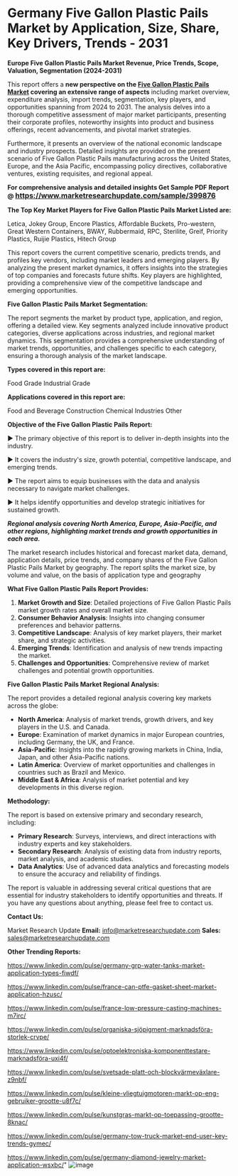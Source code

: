 # Germany Five Gallon Plastic Pails Market by Application, Size, Share, Key Drivers, Trends - 2031

<strong>Europe Five Gallon Plastic Pails Market Revenue, Price Trends, Scope, Valuation, Segmentation (2024-2031)</strong>

This report offers a <strong>new perspective on the <a href=https://www.marketresearchupdate.com/sample/399876>Five Gallon Plastic Pails Market</a> covering an extensive range of aspects</strong> including market overview, expenditure analysis, import trends, segmentation, key players, and opportunities spanning from 2024 to 2031. The analysis delves into a thorough competitive assessment of major market participants, presenting their corporate profiles, noteworthy insights into product and business offerings, recent advancements, and pivotal market strategies.

Furthermore, it presents an overview of the national economic landscape and industry prospects. Detailed insights are provided on the present scenario of Five Gallon Plastic Pails manufacturing across the United States, Europe, and the Asia Pacific, encompassing policy directives, collaborative ventures, existing requisites, and regional appeal.

<strong>For comprehensive analysis and detailed insights Get Sample PDF Report @ <a href=https://www.marketresearchupdate.com/sample/399876><font size=3 color=#0000ff>https://www.marketresearchupdate.com/sample/399876</font></a></strong>

<strong>The Top Key Market Players for Five Gallon Plastic Pails Market Listed are:</strong>

Letica, Jokey Group, Encore Plastics, Affordable Buckets, Pro-western, Great Western Containers, BWAY, Rubbermaid, RPC, Sterilite, Greif, Priority Plastics, Ruijie Plastics, Hitech Group

This report covers the current competitive scenario, predicts trends, and profiles key vendors, including market leaders and emerging players. By analyzing the present market dynamics, it offers insights into the strategies of top companies and forecasts future shifts. Key players are highlighted, providing a comprehensive view of the competitive landscape and emerging opportunities.

<strong>Five Gallon Plastic Pails Market Segmentation:</strong>

The report segments the market by product type, application, and region, offering a detailed view. Key segments analyzed include innovative product categories, diverse applications across industries, and regional market dynamics. This segmentation provides a comprehensive understanding of market trends, opportunities, and challenges specific to each category, ensuring a thorough analysis of the market landscape.

<strong>Types covered in this report are:</strong>

Food Grade
Industrial Grade

<strong>Applications covered in this report are:</strong>

Food and Beverage
Construction
Chemical Industries
Other

<strong>Objective of the Five Gallon Plastic Pails Report:</strong>

▶ The primary objective of this report is to deliver in-depth insights into the industry.

▶ It covers the industry's size, growth potential, competitive landscape, and emerging trends.

▶ The report aims to equip businesses with the data and analysis necessary to navigate market challenges.

▶ It helps identify opportunities and develop strategic initiatives for sustained growth.

<strong><em>Regional analysis covering North America, Europe, Asia-Pacific, and other regions, highlighting market trends and growth opportunities in each area.</em></strong>

The market research includes historical and forecast market data, demand, application details, price trends, and company shares of the Five Gallon Plastic Pails Market by geography. The report splits the market size, by volume and value, on the basis of application type and geography

<strong>What Five Gallon Plastic Pails Report Provides:</strong>
<ol>
  <li><strong>Market Growth and Size</strong>: Detailed projections of Five Gallon Plastic Pails market growth rates and overall market size.</li>
  <li><strong>Consumer Behavior Analysis</strong>: Insights into changing consumer preferences and behavior patterns.</li>
  <li><strong>Competitive Landscape</strong>: Analysis of key market players, their market share, and strategic activities.</li>
  <li><strong>Emerging Trends</strong>: Identification and analysis of new trends impacting the market.</li>
  <li><strong>Challenges and Opportunities</strong>: Comprehensive review of market challenges and potential growth opportunities.</li>
</ol>

<strong>Five Gallon Plastic Pails Market Regional Analysis:</strong>

The report provides a detailed regional analysis covering key markets across the globe:
<ul>
  <li><strong>North America</strong>: Analysis of market trends, growth drivers, and key players in the U.S. and Canada.</li>
  <li><strong>Europe</strong>: Examination of market dynamics in major European countries, including Germany, the UK, and France.</li>
  <li><strong>Asia-Pacific</strong>: Insights into the rapidly growing markets in China, India, Japan, and other Asia-Pacific nations.</li>
  <li><strong>Latin America</strong>: Overview of market opportunities and challenges in countries such as Brazil and Mexico.</li>
  <li><strong>Middle East &amp; Africa</strong>: Analysis of market potential and key developments in this diverse region.</li>
</ul>

<strong>Methodology:</strong>

The report is based on extensive primary and secondary research, including:
<ul>
  <li><strong>Primary Research</strong>: Surveys, interviews, and direct interactions with industry experts and key stakeholders.</li>
  <li><strong>Secondary Research</strong>: Analysis of existing data from industry reports, market analysis, and academic studies.</li>
  <li><strong>Data Analytics</strong>: Use of advanced data analytics and forecasting models to ensure the accuracy and reliability of findings.</li>
</ul>
The report is valuable in addressing several critical questions that are essential for industry stakeholders to identify opportunities and threats. If you have any questions about anything, please feel free to contact us.

<strong>Contact Us:</strong>

Market Research Update
<strong>Email:</strong> info@marketresearchupdate.com
<strong>Sales:</strong> sales@marketresearchupdate.com

<strong>Other Trending Reports:</strong>

<a href=https://www.linkedin.com/pulse/germany-grp-water-tanks-market-application-types-fiwdf/>https://www.linkedin.com/pulse/germany-grp-water-tanks-market-application-types-fiwdf/</a>

<a href=https://www.linkedin.com/pulse/france-can-ptfe-gasket-sheet-market-application-hzusc/>https://www.linkedin.com/pulse/france-can-ptfe-gasket-sheet-market-application-hzusc/</a>

<a href=https://www.linkedin.com/pulse/france-low-pressure-casting-machines-m7irc/>https://www.linkedin.com/pulse/france-low-pressure-casting-machines-m7irc/</a>

<a href=https://www.linkedin.com/pulse/organiska-sjöpigment-marknadsföra-storlek-crvpe/>https://www.linkedin.com/pulse/organiska-sjöpigment-marknadsföra-storlek-crvpe/</a>

<a href=https://www.linkedin.com/pulse/optoelektroniska-komponenttestare-marknadsföra-uxi4f/>https://www.linkedin.com/pulse/optoelektroniska-komponenttestare-marknadsföra-uxi4f/</a>

<a href=https://www.linkedin.com/pulse/svetsade-platt-och-blockvärmeväxlare-z9nbf/>https://www.linkedin.com/pulse/svetsade-platt-och-blockvärmeväxlare-z9nbf/</a>

<a href=https://www.linkedin.com/pulse/kleine-vliegtuigmotoren-markt-op-eng-gebruiker-grootte-u8f7c/>https://www.linkedin.com/pulse/kleine-vliegtuigmotoren-markt-op-eng-gebruiker-grootte-u8f7c/</a>

<a href=https://www.linkedin.com/pulse/kunstgras-markt-op-toepassing-grootte-8knac/>https://www.linkedin.com/pulse/kunstgras-markt-op-toepassing-grootte-8knac/</a>

<a href=https://www.linkedin.com/pulse/germany-tow-truck-market-end-user-key-trends-gymec/>https://www.linkedin.com/pulse/germany-tow-truck-market-end-user-key-trends-gymec/</a>

<a href=https://www.linkedin.com/pulse/germany-diamond-jewelry-market-application-wsxbc/>https://www.linkedin.com/pulse/germany-diamond-jewelry-market-application-wsxbc/</a>"
![image](https://github.com/user-attachments/assets/ae9b5045-53a3-449b-bbc4-196d14efb22d)
